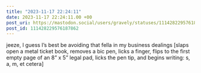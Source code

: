 ```yaml
---
title: "2023-11-17 22:24:11"
date: 2023-11-17 22:24:11.00 +00
post_uri: https://mastodon.social/users/gravely/statuses/111428229576187862
post_id: 111428229576187862
---
```

jeeze, I guess I’s best be avoiding that fella in my business dealings [slaps open a metal ticket book, removes a bic pen, licks a finger, flips to the first empty page of an 8” x 5” legal pad, licks the pen tip, and begins writing: s, a, m, et cetera]


